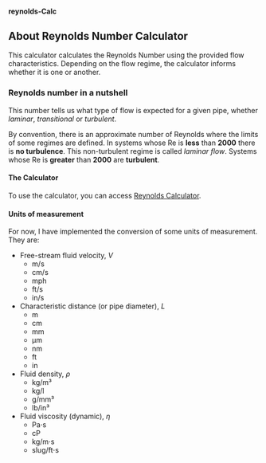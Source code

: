 #### reynolds-Calc

## About Reynolds Number Calculator

This calculator calculates the Reynolds Number using the provided flow characteristics. Depending on the flow regime, the calculator informs whether it is one or another.

### Reynolds number in a nutshell

This number tells us what type of flow is expected for a given pipe, whether _laminar_, _transitional_ or _turbulent_.

By convention, there is an approximate number of Reynolds where the limits of some regimes are defined. In systems whose Re is **less** than **2000** there is **no turbulence**. This non-turbulent regime is called _laminar flow_. Systems whose Re is **greater** than **2000** are **turbulent**.
<br>

#### The Calculator

To use the calculator, you can access [Reynolds Calculator](https://capnsane.github.io/reynolds-Calc/).

#### Units of measurement

For now, I have implemented the conversion of some units of measurement. They are:

- Free-stream fluid velocity, _V_
  - m/s
  - cm/s
  - mph
  - ft/s
  - in/s
    <br>
- Characteristic distance (or pipe diameter), _L_
  - m
  - cm
  - mm
  - &micro;m
  - nm
  - ft
  - in
    <br>
- Fluid density, _&rho;_
  - kg/m³
  - kg/l
  - g/mm³
  - lb/in³
    <br>
- Fluid viscosity (dynamic), _&eta;_
  - Pa⋅s
  - cP
  - kg/m⋅s
  - slug/ft⋅s
